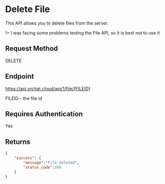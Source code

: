 # Delete File

This API allows you to delete files from the server.

!> I was facing some problems testing the File API, so it is best not to use it

## Request Method 
DELETE

## Endpoint
https://api.vrchat.cloud/api/1/file/[FILEID]

FILEID - the file id

## Requires Authentication
Yes

## Returns 

```json
{
    "success": {
        "message":"File deleted",
        "status_code":200
    }
}
```